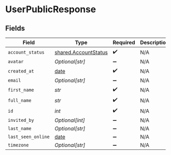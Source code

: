 # UserPublicResponse


## Fields

| Field                                                                | Type                                                                 | Required                                                             | Description                                                          |
| -------------------------------------------------------------------- | -------------------------------------------------------------------- | -------------------------------------------------------------------- | -------------------------------------------------------------------- |
| `account_status`                                                     | [shared.AccountStatus](../../models/shared/accountstatus.md)         | :heavy_check_mark:                                                   | N/A                                                                  |
| `avatar`                                                             | *Optional[str]*                                                      | :heavy_minus_sign:                                                   | N/A                                                                  |
| `created_at`                                                         | [date](https://docs.python.org/3/library/datetime.html#date-objects) | :heavy_check_mark:                                                   | N/A                                                                  |
| `email`                                                              | *Optional[str]*                                                      | :heavy_minus_sign:                                                   | N/A                                                                  |
| `first_name`                                                         | *str*                                                                | :heavy_check_mark:                                                   | N/A                                                                  |
| `full_name`                                                          | *str*                                                                | :heavy_check_mark:                                                   | N/A                                                                  |
| `id`                                                                 | *int*                                                                | :heavy_check_mark:                                                   | N/A                                                                  |
| `invited_by`                                                         | *Optional[int]*                                                      | :heavy_minus_sign:                                                   | N/A                                                                  |
| `last_name`                                                          | *Optional[str]*                                                      | :heavy_minus_sign:                                                   | N/A                                                                  |
| `last_seen_online`                                                   | [date](https://docs.python.org/3/library/datetime.html#date-objects) | :heavy_minus_sign:                                                   | N/A                                                                  |
| `timezone`                                                           | *Optional[str]*                                                      | :heavy_minus_sign:                                                   | N/A                                                                  |